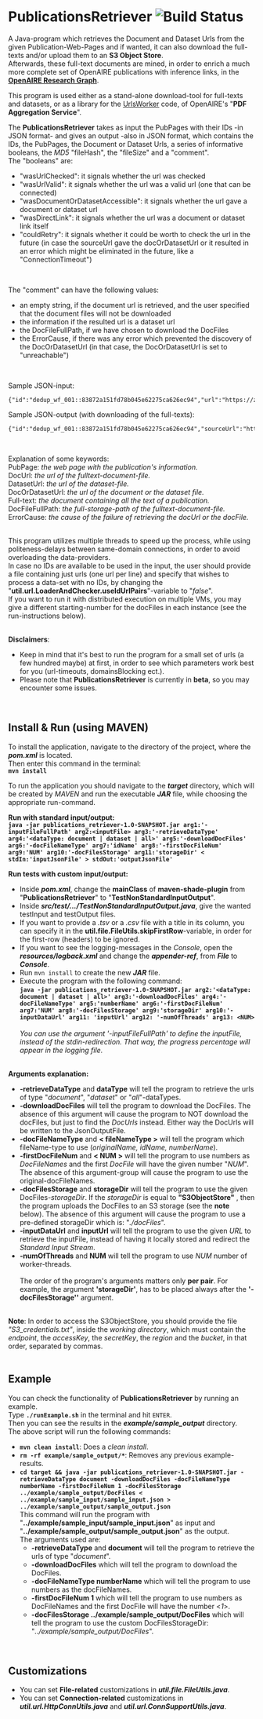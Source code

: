 # PublicationsRetriever    ![Build Status](https://github.com/LSmyrnaios/PublicationsRetriever/workflows/Java%20CI%20with%20Maven/badge.svg?branch=master)

A Java-program which retrieves the Document and Dataset Urls from the given Publication-Web-Pages and if wanted, it can also download the full-texts and/or upload them to an **S3 Object Store**.<br>
Afterwards, these full-text documents are mined, in order to enrich a much more complete set of OpenAIRE publications with inference links, in the [**OpenAIRE Research Graph**](https://graph.openaire.eu/).<br>

This program is used either as a stand-alone download-tool for full-texts and datasets, or as a library for the [UrlsWorker](https://code-repo.d4science.org/lsmyrnaios/UrlsWorker) code, of OpenAIRE's "**PDF Aggregation Service**". <br>

The **PublicationsRetriever** takes as input the PubPages with their IDs -in JSON format- and gives an output -also in JSON format,
which contains the IDs, the PubPages, the Document or Dataset Urls, a series of informative booleans, the *MD5* "fileHash", the "fileSize" and a "comment".<br>
The "booleans" are:
- "wasUrlChecked": it signals whether the url was checked
- "wasUrlValid": it signals whether the url was a valid url (one that can be connected)
- "wasDocumentOrDatasetAccessible": it signals whether the url gave a document or dataset url
- "wasDirectLink": it signals whether the url was a document or dataset link itself
- "couldRetry": it signals whether it could be worth to check the url in the future (in case the sourceUrl gave the docOrDatasetUrl or it resulted in an error which might be eliminated in the future, like a "ConnectionTimeout")
<br>

The "comment" can have the following values:
- an empty string, if the document url is retrieved, and the user specified that the document files will not be downloaded
- the information if the resulted url is a dataset url
- the DocFileFullPath, if we have chosen to download the DocFiles
- the ErrorCause, if there was any error which prevented the discovery of the DocOrDatasetUrl (in that case, the DocOrDatasetUrl is set to "unreachable")
<br>

Sample JSON-input:
```
{"id":"dedup_wf_001::83872a151fd78b045e62275ca626ec94","url":"https://zenodo.org/record/884160"}
```
Sample JSON-output (with downloading of the full-texts):
```
{"id":"dedup_wf_001::83872a151fd78b045e62275ca626ec94","sourceUrl":"https://zenodo.org/record/884160","docUrl":"https://zenodo.org/record/884160/files/Data_for_Policy_2017_paper_55.pdf","wasUrlChecked":"true","wasUrlValid":"true","wasDocumentOrDatasetAccessible":"true","wasDirectLink":"false","couldRetry":"true","fileHash":"4e38a82fe1182e62b1c752b50f5ea59b","fileSize":"263917","comment":"/home/lampros/PublicationsRetriever/target/../example/sample_output/DocFiles/dedup_wf_001::83872a151fd78b045e62275ca626ec94.pdf"}
```
<br>

Explanation of some keywords: <br>
PubPage: *the web page with the publication's information.*<br> 
DocUrl: *the url of the fulltext-document-file.*<br>
DatasetUrl: *the url of the dataset-file.*<br>
DocOrDatasetUrl: *the url of the document or the dataset file.*<br>
Full-text: *the document containing all the text of a publication.*<br>
DocFileFullPath: *the full-storage-path of the fulltext-document-file.*<br>
ErrorCause: *the cause of the failure of retrieving the docUrl or the docFile.*<br>
<br>

This program utilizes multiple threads to speed up the process, while using politeness-delays between same-domain connections, in order to avoid overloading the data-providers.
<br>
In case no IDs are available to be used in the input, the user should provide a file containing just urls (one url per line)
and specify that wishes to process a data-set with no IDs, by changing the "**util.url.LoaderAndChecker.useIdUrlPairs**"-variable to "*false*".
<br>
If you want to run it with distributed execution on multiple VMs, you may give a different starting-number for the docFiles in each instance (see the run-instructions below).<br>
<br>

**Disclaimers**:
- Keep in mind that it's best to run the program for a small set of urls (a few hundred maybe) at first,
    in order to see which parameters work best for you (url-timeouts, domainsBlocking ect.).
- Please note that **PublicationsRetriever** is currently in **beta**, so you may encounter some issues.<br>
<br>

## Install & Run (using MAVEN)
To install the application, navigate to the directory of the project, where the ***pom.xml*** is located.<br>
Then enter this command in the terminal:<br>
**``mvn install``**<br>

To run the application you should navigate to the ***target*** directory, which will be created by *MAVEN* and run the executable ***JAR*** file,
while choosing the appropriate run-command.<br> 

**Run with standard input/output:**<br>
**``java -jar publications_retriever-1.0-SNAPSHOT.jar arg1:'-inputFileFullPath' arg2:<inputFile> arg3:'-retrieveDataType' arg4:'<dataType: document | dataset | all>' arg5:'-downloadDocFiles' arg6:'-docFileNameType' arg7:'idName' arg8:'-firstDocFileNum' arg9:'NUM' arg10:'-docFilesStorage'
arg11:'storageDir' < stdIn:'inputJsonFile' > stdOut:'outputJsonFile'``**<br>

**Run tests with custom input/output:**
- Inside ***pom.xml***, change the **mainClass** of **maven-shade-plugin** from "**PublicationsRetriever**" to "**TestNonStandardInputOutput**".
- Inside ***src/test/.../TestNonStandardInputOutput.java***, give the wanted testInput and testOutput files.<br>
- If you want to provide a *.tsv* or a *.csv* file with a title in its column,
    you can specify it in the **util.file.FileUtils.skipFirstRow**-variable, in order for the first-row (headers) to be ignored.
- If you want to see the logging-messages in the *Console*, open the ***resources/logback.xml***
    and change the ***appender-ref***, from ***File*** to ***Console***.<br>
- Run ``mvn install`` to create the new ***JAR*** file.<br>
- Execute the program with the following command:<br>
**``java -jar publications_retriever-1.0-SNAPSHOT.jar arg2:'<dataType: document | dataset | all>' arg3:'-downloadDocFiles' arg4:'-docFileNameType' arg5:'numberName' arg6:'-firstDocFileNum' arg7:'NUM' arg8:'-docFilesStorage' arg9:'storageDir' arg10:'-inputDataUrl' arg11: 'inputUrl' arg12: '-numOfThreads' arg13: <NUM>``**
<br><br>
*You can use the argument '-inputFileFullPath' to define the inputFile, instead of the stdin-redirection. That way, the progress percentage will appear in the logging file.*
<br><br>

**Arguments explanation:**
- **-retrieveDataType** and **dataType** will tell the program to retrieve the urls of type "*document*", "*dataset*" or "*all*"-dataTypes.
- **-downloadDocFiles** will tell the program to download the DocFiles.
    The absence of this argument will cause the program to NOT download the docFiles, but just to find the *DocUrls* instead.
    Either way the DocUrls will be written to the JsonOutputFile.
- **-docFileNameType** and **< fileNameType >** will tell the program which fileName-type to use (*originalName, idName, numberName*).
- **-firstDocFileNum** and **< NUM >** will tell the program to use numbers as *DocFileNames* and the first *DocFile* will have the given number "*NUM*".
    The absence of this argument-group will cause the program to use the original-docFileNames.
- **-docFilesStorage** and **storageDir** will tell the program to use the given DocFiles-*storageDir*.
    If the *storageDir* is equal to **"S3ObjectStore"** , then the program uploads the DocFiles to an S3 storage (see the **note** below).
    The absence of this argument will cause the program to use a pre-defined storageDir which is: "*./docFiles*".
- **-inputDataUrl** and **inputUrl** will tell the program to use the given *URL* to retrieve the inputFile, instead of having it locally stored and redirect the *Standard Input Stream*.
- **-numOfThreads** and **NUM** will tell the program to use *NUM* number of worker-threads.
<br><br>
  The order of the program's arguments matters only **per pair**. For example, the argument **'storageDir'**, has to be placed always after the **'-docFilesStorage''** argument.
  <br><br>

**Note**: In order to access the S3ObjectStore, you should provide the file *"S3_credentials.txt"*, inside the *working directory*, which must contain the *endpoint*, the *accessKey*, the *secretKey*, the *region* and the *bucket*, in that order, separated by commas.<br>
<br>


## Example
You can check the functionality of **PublicationsRetriever** by running an example.<br>
Type **`./runExample.sh`** in the terminal and hit `ENTER`.<br>
Then you can see the results in the ***example/sample_output*** directory.<br>
The above script will run the following commands:
- **`mvn clean install`**: Does a *clean install*.
- **`rm -rf example/sample_output/*`**: Removes any previous example-results.
- **``cd target &&
    java -jar publications_retriever-1.0-SNAPSHOT.jar -retrieveDataType document -downloadDocFiles -docFileNameType numberName -firstDocFileNum 1 -docFilesStorage ../example/sample_output/DocFiles
    < ../example/sample_input/sample_input.json > ../example/sample_output/sample_output.json``**<br>
    This command will run the program with "**../example/sample_input/sample_input.json**" as input
    and "**../example/sample_output/sample_output.json**" as the output.<br>
    The arguments used are:
    - **-retrieveDataType** and **document** will tell the program to retrieve the urls of type "*document*".
    - **-downloadDocFiles** which will tell the program to download the DocFiles.
    - **-docFileNameType numberName** which will tell the program to use numbers as the docFileNames.
    - **-firstDocFileNum 1** which will tell the program to use numbers as DocFileNames and the first DocFile will have the number <*1*>.
    - **-docFilesStorage ../example/sample_output/DocFiles** which will tell the program to use the custom DocFilesStorageDir: "*../example/sample_output/DocFiles*".
<br>

## Customizations
- You can set **File-related** customizations in ***util.file.FileUtils.java***.
- You can set **Connection-related** customizations in ***util.url.HttpConnUtils.java*** and ***util.url.ConnSupportUtils.java***.
